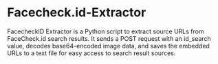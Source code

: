 # Facecheck.id-Extractor
FacecheckID Extractor is a Python script to extract source URLs from FaceCheck.id search results. It sends a POST request with an id_search value, decodes base64-encoded image data, and saves the embedded URLs to a text file for easy access to search result sources.
